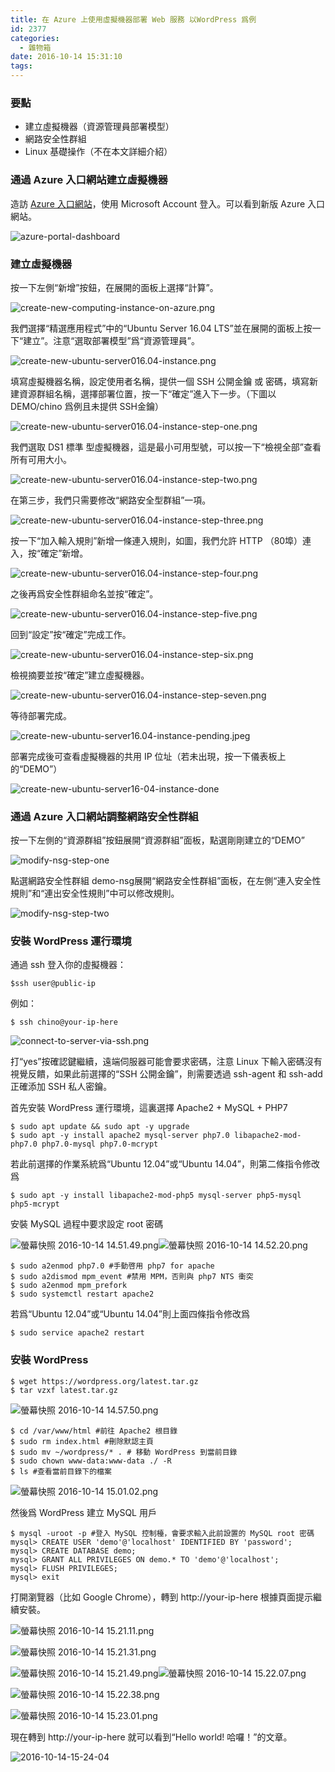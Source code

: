 ```yaml
---
title: 在 Azure 上使用虛擬機器部署 Web 服務 以WordPress 爲例
id: 2377
categories:
  - 雜物箱
date: 2016-10-14 15:31:10
tags:
---
```


### 要點

*   建立虛擬機器（資源管理員部署模型）
*   網路安全性群組
*   Linux 基礎操作（不在本文詳細介紹）

<!--more-->

### 通過 Azure 入口網站建立虛擬機器

造訪 [Azure 入口網站](https://portal.azure.com/)，使用 Microsoft Account 登入。可以看到新版 Azure 入口網站。

![azure-portal-dashboard](https://blog.7in0.me/wp-content/uploads/2016/10/Azure-Portal-Dashboard.jpg)

### 建立虛擬機器

按一下左側“新增”按鈕，在展開的面板上選擇“計算”。

![create-new-computing-instance-on-azure.png](https://blog.7in0.me/wp-content/uploads/2016/10/create-new-computing-instance-on-azure.jpg)

我們選擇“精選應用程式”中的“Ubuntu Server 16.04 LTS”並在展開的面板上按一下“建立”。注意“選取部署模型”爲“資源管理員”。

![create-new-ubuntu-server016.04-instance.png](https://blog.7in0.me/wp-content/uploads/2016/10/create-new-ubuntu-server016.04-instance.png)

填寫虛擬機器名稱，設定使用者名稱，提供一個 SSH 公開金鑰 或 密碼，填寫新建資源群組名稱，選擇部署位置，按一下“確定”進入下一步。（下圖以 DEMO/chino 爲例且未提供 SSH金鑰）

![create-new-ubuntu-server016.04-instance-step-one.png](https://blog.7in0.me/wp-content/uploads/2016/10/create-new-ubuntu-server016.04-instance-step-one.png)

我們選取 DS1 標準 型虛擬機器，這是最小可用型號，可以按一下“檢視全部”查看所有可用大小。

![create-new-ubuntu-server016.04-instance-step-two.png](https://blog.7in0.me/wp-content/uploads/2016/10/create-new-ubuntu-server016.04-instance-step-two.png)

在第三步，我們只需要修改“網路安全型群組”一項。

![create-new-ubuntu-server016.04-instance-step-three.png](https://blog.7in0.me/wp-content/uploads/2016/10/create-new-ubuntu-server016.04-instance-step-three.png)

按一下“加入輸入規則”新增一條連入規則，如圖，我們允許 HTTP （80埠）連入，按“確定”新增。

![create-new-ubuntu-server016.04-instance-step-four.png](https://blog.7in0.me/wp-content/uploads/2016/10/create-new-ubuntu-server016.04-instance-step-four.png)

之後再爲安全性群組命名並按“確定”。

![create-new-ubuntu-server016.04-instance-step-five.png](https://blog.7in0.me/wp-content/uploads/2016/10/create-new-ubuntu-server016.04-instance-step-five.png)

回到“設定”按“確定”完成工作。

![create-new-ubuntu-server016.04-instance-step-six.png](https://blog.7in0.me/wp-content/uploads/2016/10/create-new-ubuntu-server016.04-instance-step-six.png)

檢視摘要並按“確定”建立虛擬機器。

![create-new-ubuntu-server016.04-instance-step-seven.png](https://blog.7in0.me/wp-content/uploads/2016/10/create-new-ubuntu-server016.04-instance-step-seven.png)

等待部署完成。

![create-new-ubuntu-server16.04-instance-pending.jpeg](https://blog.7in0.me/wp-content/uploads/2016/10/create-new-ubuntu-server16.04-instance-pending.jpeg)

部署完成後可查看虛擬機器的共用 IP 位址（若未出現，按一下儀表板上的“DEMO”）

![create-new-ubuntu-server16-04-instance-done](https://blog.7in0.me/wp-content/uploads/2016/10/create-new-ubuntu-server16.04-instance-done.png)

### 通過 Azure 入口網站調整網路安全性群組

按一下左側的“資源群組”按鈕展開“資源群組”面板，點選剛剛建立的“DEMO”

![modify-nsg-step-one](https://blog.7in0.me/wp-content/uploads/2016/10/modify-nsg-step-one.png)

點選網路安全性群組 demo-nsg展開“網路安全性群組”面板，在左側“連入安全性規則”和“連出安全性規則”中可以修改規則。

![modify-nsg-step-two](https://blog.7in0.me/wp-content/uploads/2016/10/modify-nsg-step-two.png)

### 安裝 WordPress 運行環境

通過 ssh 登入你的虛擬機器：

```
$ssh user@public-ip
```

例如：

```
$ ssh chino@your-ip-here
```

![connect-to-server-via-ssh.png](https://blog.7in0.me/wp-content/uploads/2016/10/connect-to-server-via-ssh.png)

打“yes”按確認鍵繼續，遠端伺服器可能會要求密碼，注意 Linux 下輸入密碼沒有視覺反饋，如果此前選擇的“SSH 公開金鑰”，則需要透過 ssh-agent 和 ssh-add 正確添加 SSH 私人密鑰。

首先安裝 WordPress 運行環境，這裏選擇 Apache2 + MySQL + PHP7

```
$ sudo apt update && sudo apt -y upgrade
$ sudo apt -y install apache2 mysql-server php7.0 libapache2-mod-php7.0 php7.0-mysql php7.0-mcrypt
```

若此前選擇的作業系統爲“Ubuntu 12.04”或“Ubuntu 14.04”，則第二條指令修改爲

```
$ sudo apt -y install libapache2-mod-php5 mysql-server php5-mysql php5-mcrypt
```

安裝 MySQL 過程中要求設定 root 密碼

![螢幕快照 2016-10-14 14.51.49.png](https://blog.7in0.me/wp-content/uploads/2016/10/2016-10-14-14.51.49.png)![螢幕快照 2016-10-14 14.52.20.png](https://blog.7in0.me/wp-content/uploads/2016/10/2016-10-14-14.52.20.png)

```
$ sudo a2enmod php7.0 #手動啓用 php7 for apache
$ sudo a2dismod mpm_event #禁用 MPM，否則與 php7 NTS 衝突
$ sudo a2enmod mpm_prefork
$ sudo systemctl restart apache2
```

若爲“Ubuntu 12.04”或“Ubuntu 14.04”則上面四條指令修改爲

```
$ sudo service apache2 restart
```

### 安裝 WordPress

```
$ wget https://wordpress.org/latest.tar.gz
$ tar vzxf latest.tar.gz
```

![螢幕快照 2016-10-14 14.57.50.png](https://blog.7in0.me/wp-content/uploads/2016/10/2016-10-14-14.57.50.png)

```
$ cd /var/www/html #前往 Apache2 根目錄
$ sudo rm index.html #刪除默認主頁
$ sudo mv ~/wordpress/* . # 移動 WordPress 到當前目錄
$ sudo chown www-data:www-data ./ -R
$ ls #查看當前目錄下的檔案
```

![螢幕快照 2016-10-14 15.01.02.png](https://blog.7in0.me/wp-content/uploads/2016/10/2016-10-14-15.01.02.png)

然後爲 WordPress 建立 MySQL 用戶

```
$ mysql -uroot -p #登入 MySQL 控制檯，會要求輸入此前設置的 MySQL root 密碼
mysql> CREATE USER 'demo'@'localhost' IDENTIFIED BY 'password';
mysql> CREATE DATABASE demo;
mysql> GRANT ALL PRIVILEGES ON demo.* TO 'demo'@'localhost';
mysql> FLUSH PRIVILEGES;
mysql> exit
```

打開瀏覽器（比如 Google Chrome），轉到 http://your-ip-here 根據頁面提示繼續安裝。

![螢幕快照 2016-10-14 15.21.11.png](https://blog.7in0.me/wp-content/uploads/2016/10/2016-10-14-15.21.11.png)

![螢幕快照 2016-10-14 15.21.31.png](https://blog.7in0.me/wp-content/uploads/2016/10/2016-10-14-15.21.31.png)

![螢幕快照 2016-10-14 15.21.49.png](https://blog.7in0.me/wp-content/uploads/2016/10/2016-10-14-15.21.49.png)![螢幕快照 2016-10-14 15.22.07.png](https://blog.7in0.me/wp-content/uploads/2016/10/2016-10-14-15.22.07.png)

![螢幕快照 2016-10-14 15.22.38.png](https://blog.7in0.me/wp-content/uploads/2016/10/螢幕快照-2016-10-14-15.22.38.png)

![螢幕快照 2016-10-14 15.23.01.png](https://blog.7in0.me/wp-content/uploads/2016/10/2016-10-14-15.23.01.png)

現在轉到 http://your-ip-here 就可以看到“Hello world! 哈囉！”的文章。

![2016-10-14-15-24-04](https://blog.7in0.me/wp-content/uploads/2016/10/2016-10-14-15.24.04.png)
